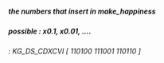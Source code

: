 ##### the numbers that insert in make_happiness  #####
##### possible : x0.1, x0.01, .... ##### 
###### _: KG_DS_CDXCVI [ 110100 111001 110110 ]_ ######
